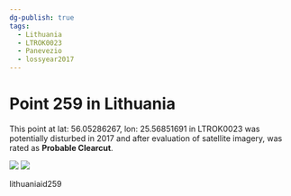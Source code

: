 ```yaml
---
dg-publish: true
tags:
  - Lithuania
  - LTROK0023
  - Panevezio
  - lossyear2017
---
```


# Point 259 in Lithuania

This point at lat: 56.05286267, lon: 25.56851691 in LTROK0023 was potentially disturbed in 2017 and after evaluation of satellite imagery, was rated as **Probable Clearcut**.

<div class='juxtapose' data-showcredits='false'>
<img src='https://baserow-backend-production20240528124524339000000001.s3.amazonaws.com/user_files/GehlKmcOBAuC3xJNeGjqGEtDdkGrYf3n_7274e6306f74669fd6bc1dafbbe4e65b489189ca313fbbf2192f3451fe47c491.png' data-label='September 2014' />
<img src='https://baserow-backend-production20240528124524339000000001.s3.amazonaws.com/user_files/LfwSN9azzw2z4FhRFS50ME8lEvGw9Sdu_74e611dfde380b4d760d3cb12817c1c09df9e6ae7f33c69134ac0a182b040d15.png' data-label='July 2018' />
</div>

lithuaniaid259